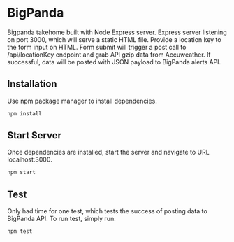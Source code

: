 # BigPanda
Bigpanda takehome built with Node Express server. Express server listening on port 3000, which will serve a static HTML file. Provide a location key to the form input on HTML. Form submit will trigger a post call to /api/locationKey endpoint and grab API gzip data from Accuweather. If successful, data will be posted with JSON payload to BigPanda alerts API. 

## Installation
Use npm package manager to install dependencies.
```bash
npm install
```

## Start Server
Once dependencies are installed, start the server and navigate to URL localhost:3000.
```bash
npm start
```

## Test
Only had time for one test, which tests the success of posting data to BigPanda API. To run test, simply run:
```bash
npm test
```
